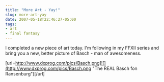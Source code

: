 ```yaml
---
title: "More Art - Yay!"
slug: more-art-yay
date: 2007-05-18T22:46:27-05:00
tags:
- art
- final fantasy
---
```

I completed a new piece of art today. I'm following in my FFXII series and bring you a new, better picture of Basch - man of awesomeness.

[url=http://www.dxprog.com/pics/Basch.png]![](http://www.dxprog.com/pics/Basch.png "The REAL Basch fon Ransenburg")[/url]
